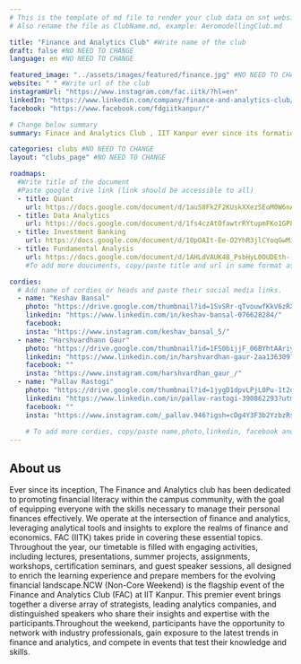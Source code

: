 ```yaml
---
# This is the template of md file to render your club data on snt website. The below example is of Aeromodelling Club, please modify the data according to your club.
# Also rename the file as ClubName.md, example: AeromodellingClub.md

title: "Finance and Analytics Club" #Write name of the club
draft: false #NO NEED TO CHANGE
language: en #NO NEED TO CHANGE

featured_image: "../assets/images/featured/finance.jpg" #NO NEED TO CHANGE
website: " " #Write url of the club
instagramUrl: "https://www.instagram.com/fac.iitk/?hl=en"
linkedIn: "https://www.linkedin.com/company/finance-and-analytics-club/"
facebook: "https://www.facebook.com/fdgiitkanpur/"

# Change below summary
summary: Finace and Analytics Club , IIT Kanpur ever since its formation in 2020 ,has been aiming to prepare IITK for corporate & research-based financial problems grounded in quantitative & visualization methods..

categories: clubs #NO NEED TO CHANGE
layout: "clubs_page" #NO NEED TO CHANGE

roadmaps:
  #Write title of the document
  #Paste google drive link (link should be accessible to all)
  - title: Quant
    url: https://docs.google.com/document/d/1auS8Fk2F2KUskXXezSEoM0W6nAjN7wX1-2K4Vb6dEIg/edit?usp=sharing
  - title: Data Analytics
    url: https://docs.google.com/document/d/1fs4czAtOfawtrRYtupmFKo1GP8ZMcnHUPfwZXqFYHfo/edit?addon_store
  - title: Investment Banking
    url: https://docs.google.com/document/d/10pOAIt-Ee-O2YhR3jlCYoqGwMiPr6cXyk5DNPXjzrJ4/edit?usp=sharing
  - title: Fundamental Analysis
    url: https://docs.google.com/document/d/1AHLdVAUK4B_PsbHyL0OUDEth--vCYcoNdLTxphahKvc/edit?usp=sharing
    #To add more doucuments, copy/paste title and url in same format as above.

cordies:
  # Add name of cordies or heads and paste their social media links.
  - name: "Keshav Bansal"
    photo: "https://drive.google.com/thumbnail?id=1SvSRr-qTvouwfKkV6zRXA2b-CHEHlxCd&sz=w1000" #NO NEED TO CHANGE
    linkedin: "https://www.linkedin.com/in/keshav-bansal-076628284/"
    facebook:
    insta: "https://www.instagram.com/keshav_bansal_5/"
  - name: "Harshvardhann Gaur"
    photo: "https://drive.google.com/thumbnail?id=1FS0bijjF_06BYhtAAriyLlGeiUeMOFNR&sz=w1000" #NO NEED TO CHANGE
    linkedin: "https://www.linkedin.com/in/harshvardhan-gaur-2aa136309?utm_source=share&utm_campaign=share_via&utm_content=profile&utm_medium=android_app"
    facebook: ""
    insta: "https://www.instagram.com/harshvardhan_gaur_/"
  - name: "Pallav Rastogi"
    photo: "https://drive.google.com/thumbnail?id=1jygD1dpvLPjL0Pu-1t2oU_fP1d0VCtk5&sz=w1000" #NO NEED TO CHANGE
    linkedin: "https://www.linkedin.com/in/pallav-rastogi-390862293?utm_source=share&utm_campaign=share_via&utm_content=profile&utm_medium=android_app"
    facebook: ""
    insta: "https://www.instagram.com/_pallav.946?igsh=cDg4Y3F3b2YzbzRs"
  
    # To add more cordies, copy/paste name,photo,linkedin, facebook and insta in same format as above.
---
```


<!-- Write about us section -->

## About us

Ever since its inception, The Finance and Analytics club has been dedicated to promoting financial literacy within the campus community, with the goal of equipping everyone with the skills necessary to manage their personal finances effectively. We operate at the intersection of finance and analytics, leveraging analytical tools and insights to explore the realms of finance and economics. FAC (IITK) takes pride in covering these essential topics. Throughout the year, our timetable is filled with engaging activities, including lectures, presentations, summer projects, assignments, workshops, certification seminars, and guest speaker sessions, all designed to enrich the learning experience and prepare members for the evolving financial landscape.NCW (Non-Core Weekend) is the flagship event of the Finance and Analytics Club (FAC) at IIT Kanpur. This premier event brings together a diverse array of strategists, leading analytics companies, and distinguished speakers who share their insights and expertise with the participants.Throughout the weekend, participants have the opportunity to network with industry professionals, gain exposure to the latest trends in finance and analytics, and compete in events that test their knowledge and skills.
